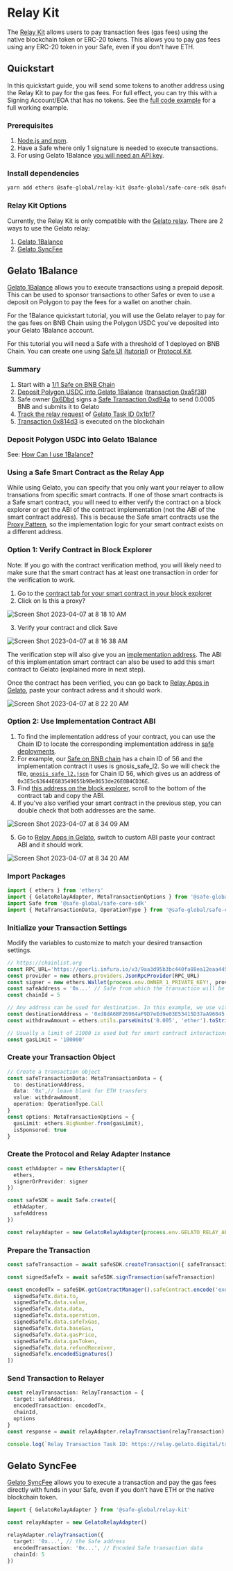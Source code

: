 # Relay Kit

The [Relay Kit](https://github.com/safe-global/account-abstraction-sdk/tree/main/packages/relay-kit) allows users to pay transaction fees (gas fees) using the native blockchain token or ERC-20 tokens. This allows you to pay gas fees using any ERC-20 token in your Safe, even if you don't have ETH.

## Quickstart

In this quickstart guide, you will send some tokens to another address using the Relay Kit to pay for the gas fees. For full effect, you can try this with a Signing Account/EOA that has no tokens. See the [full code example](../../../examples/relay-kit/index.ts) for a full working example.

### Prerequisites

1. [Node.js and npm](https://docs.npmjs.com/downloading-and-installing-node-js-and-npm#using-a-node-version-manager-to-install-nodejs-and-npm).
2. Have a Safe where only 1 signature is needed to execute transactions.
3. For using Gelato 1Balance [you will need an API key](https://docs.gelato.network/developer-services/relay/payment-and-fees/1balance).

### Install dependencies

```bash
yarn add ethers @safe-global/relay-kit @safe-global/safe-core-sdk @safe-global/safe-core-sdk-types @safe-global/safe-ethers-lib
```

### Relay Kit Options

Currently, the Relay Kit is only compatible with the [Gelato relay](https://docs.gelato.network/developer-services/relay). There are 2 ways to use the Gelato relay:
1. [Gelato 1Balance](https://docs.gelato.network/developer-services/relay/payment-and-fees/1balance)
2. [Gelato SyncFee](https://docs.gelato.network/developer-services/relay/quick-start/callwithsyncfee)

## Gelato 1Balance

[Gelato 1Balance](https://docs.gelato.network/developer-services/relay/payment-and-fees/1balance) allows you to execute transactions using a prepaid deposit. This can be used to sponsor transactions to other Safes or even to use a deposit on Polygon to pay the fees for a wallet on another chain.

For the 1Balance quickstart tutorial, you will use the Gelato relayer to pay for the gas fees on BNB Chain using the Polygon USDC you've deposited into your Gelato 1Balance account.

For this tutorial you will need a Safe with a threshold of 1 deployed on BNB Chain. You can create one using [Safe UI](https://app.safe.global/) [(tutorial)](../../quickstart) or [Protocol Kit](./protocol-kit/).


### Summary

1. Start with a [1/1 Safe on BNB Chain](https://app.safe.global/transactions/history?safe=bnb:0x6651FD6Abe0843f7B6CB9047b89655cc7Aa78221)
1. [Deposit Polygon USDC into Gelato 1Balance](https://docs.gelato.network/developer-services/relay/payment-and-fees/1balance#how-can-i-use-1balance) ([transaction 0xa5f38](https://polygonscan.com/tx/0xa5f388c2d6e0d1bb32e940fccddf8eab182ad191644936665a54bf4bb1bac555))
1. Safe owner [0x6Dbd](https://bscscan.com/address/0x6Dbd26Bca846BDa60A90890cfeF8fB47E7d0f22c) signs a [Safe Transaction 0xd94a](https://safe-transaction-bsc.safe.global/api/v1/multisig-transactions/0xd94abf947f2b14333edff2cbf96e9d26bee9d8357f06c0da7d0849eab97013d8/
) to send 0.0005 BNB and submits it to Gelato
1. [Track the relay request](https://docs.gelato.network/developer-services/relay/quick-start/tracking-your-relay-request) of [Gelato Task ID 0x1bf7](https://relay.gelato.digital/tasks/status/0x1bf7664a1e176472f604bb3840d3d2a5bf56f98b60307961c3f8cee099f1eeb8)
1. [Transaction 0x814d3](https://bscscan.com/tx/0x814d385c0ec036be65663b5fbfb0d8d4e0d35af395d4d96b13f2cafaf43138f9) is executed on the blockchain

### Deposit Polygon USDC into Gelato 1Balance

See: [How Can I use 1Balance?](https://docs.gelato.network/developer-services/relay/payment-and-fees/1balance#how-can-i-use-1balance)

### Using a Safe Smart Contract as the Relay App

While using Gelato, you can specify that you only want your relayer to allow transations from specific smart contracts. If one of those smart contracts is a Safe smart contract, you will need to either verify the contract on a block explorer or get the ABI of the contract implementation (not the ABI of the smart contract address). This is because the Safe smart contracts use the [Proxy Pattern](https://medium.com/coinmonks/proxy-pattern-and-upgradeable-smart-contracts-45d68d6f15da), so the implementation logic for your smart contract exists on a different address.


### Option 1: Verify Contract in Block Explorer
Note: If you go with the contract verification method, you will likely need to make sure that the smart contract has at least one transaction in order for the verification to work.

1. Go to the [contract tab for your smart contract in your block explorer](https://bscscan.com/address/0x6651fd6abe0843f7b6cb9047b89655cc7aa78221#code)
2. Click on Is this a proxy?

![Screen Shot 2023-04-07 at 8 18 10 AM](https://user-images.githubusercontent.com/9806858/230553070-0b246b75-263a-411b-a0f4-aa8e46f7a524.png)


3. Verify your contract and click Save

![Screen Shot 2023-04-07 at 8 16 38 AM](https://user-images.githubusercontent.com/9806858/230553089-4631a188-5df8-474d-8a3b-54bdfa842af0.png)

The verification step will also give you an [implementation address](https://bscscan.com/address/0x3e5c63644e683549055b9be8653de26e0b4cd36e#code). The ABI of this implementation smart contract can also be used to add this smart contract to Gelato (explained more in next step).

Once the contract has been verified, you can go back to [Relay Apps in Gelato](https://relay.gelato.network/apps/create), paste your contract adress and it should work.

![Screen Shot 2023-04-07 at 8 22 20 AM](https://user-images.githubusercontent.com/9806858/230553527-da97855a-0bd7-4b48-8bdb-adfeb8fba80e.png)


### Option 2: Use Implementation Contract ABI

1. To find the implementation address of your contract, you can use the Chain ID to locate the corresponding implementation address in [safe deployments](https://github.com/safe-global/safe-deployments). 
2. For example, our [Safe on BNB chain](https://bscscan.com/address/0x6651fd6abe0843f7b6cb9047b89655cc7aa78221) has a chain ID of 56 and the implementation contract it uses is gnosis_safe_l2. So we will check the file, [`gnosis_safe_l2.json`](https://github.com/safe-global/safe-deployments/blob/main/src/assets/v1.3.0/gnosis_safe_l2.json) for Chain ID 56, which gives us an address of `0x3E5c63644E683549055b9Be8653de26E0B4CD36E`.
3. Find [this address on the block explorer](https://bscscan.com/address/0x3e5c63644e683549055b9be8653de26e0b4cd36e#code), scroll to the bottom of the contract tab and copy the ABI.
4. If you've also verified your smart contract in the previous step, you can double check that both addresses are the same.

![Screen Shot 2023-04-07 at 8 34 09 AM](https://user-images.githubusercontent.com/9806858/230555050-7a397c91-a98b-44da-92d7-3a30ed498b86.png)

5. Go to [Relay Apps in Gelato](https://relay.gelato.network/apps/create), switch to custom ABI paste your contract ABI and it should work.

![Screen Shot 2023-04-07 at 8 34 20 AM](https://user-images.githubusercontent.com/9806858/230555032-4256f4c0-22fb-444a-8ba0-6dbd017fe2db.png)


### Import Packages

```typescript
import { ethers } from 'ethers'
import { GelatoRelayAdapter, MetaTransactionOptions } from '@safe-global/relay-kit'
import Safe from '@safe-global/safe-core-sdk'
import { MetaTransactionData, OperationType } from '@safe-global/safe-core-sdk-types'
```
### Initialize your Transaction Settings

Modify the variables to customize to match your desired transaction settings.

```typescript
// https://chainlist.org
const RPC_URL='https://goerli.infura.io/v3/9aa3d95b3bc440fa88ea12eaa4456161'
const provider = new ethers.providers.JsonRpcProvider(RPC_URL)
const signer = new ethers.Wallet(process.env.OWNER_1_PRIVATE_KEY!, provider)
const safeAddress = '0x...' // Safe from which the transaction will be sent
const chainId = 5

// Any address can be used for destination. In this example, we use vitalik.eth
const destinationAddress = '0xd8dA6BF26964aF9D7eEd9e03E53415D37aA96045'
const withdrawAmount = ethers.utils.parseUnits('0.005', 'ether').toString()

// Usually a limit of 21000 is used but for smart contract interactions, you can increase to 100000 because of the more complex interactions.
const gasLimit = '100000'
```

### Create your Transaction Object

```typescript
// Create a transaction object
const safeTransactionData: MetaTransactionData = {
  to: destinationAddress,
  data: '0x',// leave blank for ETH transfers
  value: withdrawAmount,
  operation: OperationType.Call
}
const options: MetaTransactionOptions = {
  gasLimit: ethers.BigNumber.from(gasLimit),
  isSponsored: true
}
```

### Create the Protocol and Relay Adapter Instance

```typescript
const ethAdapter = new EthersAdapter({
  ethers,
  signerOrProvider: signer
})

const safeSDK = await Safe.create({
  ethAdapter,
  safeAddress
})

const relayAdapter = new GelatoRelayAdapter(process.env.GELATO_RELAY_API_KEY!)
```

### Prepare the Transaction

```typescript
const safeTransaction = await safeSDK.createTransaction({ safeTransactionData })

const signedSafeTx = await safeSDK.signTransaction(safeTransaction)

const encodedTx = safeSDK.getContractManager().safeContract.encode('execTransaction', [
  signedSafeTx.data.to,
  signedSafeTx.data.value,
  signedSafeTx.data.data,
  signedSafeTx.data.operation,
  signedSafeTx.data.safeTxGas,
  signedSafeTx.data.baseGas,
  signedSafeTx.data.gasPrice,
  signedSafeTx.data.gasToken,
  signedSafeTx.data.refundReceiver,
  signedSafeTx.encodedSignatures()
])
```

### Send Transaction to Relayer

```typescript
const relayTransaction: RelayTransaction = {
  target: safeAddress,
  encodedTransaction: encodedTx,
  chainId,
  options
}
const response = await relayAdapter.relayTransaction(relayTransaction)

console.log(`Relay Transaction Task ID: https://relay.gelato.digital/tasks/status/${response.taskId}`)
```

## Gelato SyncFee

[Gelato SyncFee](https://docs.gelato.network/developer-services/relay/quick-start/callwithsyncfee) allows you to execute a transaction and pay the gas fees directly with funds in your Safe, even if you don't have ETH or the native blockchain token.

```typescript
import { GelatoRelayAdapter } from '@safe-global/relay-kit'

const relayAdapter = new GelatoRelayAdapter()

relayAdapter.relayTransaction({
  target: '0x...', // the Safe address
  encodedTransaction: '0x...', // Encoded Safe transaction data
  chainId: 5
})
```
